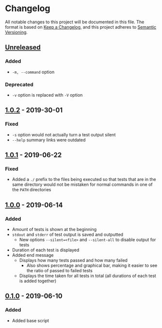 <!-- markdownlint-disable MD024 -->

# Changelog #

All notable changes to this project will be documented in this file.
The format is based on [Keep a Changelog](https://keepachangelog.com/en/1.0.0/),
and this project adheres to [Semantic Versioning](https://semver.org/spec/v2.0.0.html).

## [Unreleased] ##

[Unreleased]: https://github.com/mfederczuk/utest-script/compare/v1.0.2...develop

### Added ###

* `-m, --command` option

### Deprecated ###

* `-v` option is replaced with `-V` option

## [1.0.2] - 2019-30-01 ##

[1.0.2]: https://github.com/mfederczuk/utest-script/compare/v1.0.1...v1.0.2

### Fixed ###

* `-s` option would not actually turn a test output silent
* `--help` summary links were outdated

## [1.0.1] - 2019-06-22 ##

[1.0.1]: https://github.com/mfederczuk/utest-script/compare/v1.0.0...v1.0.1

### Fixed ###

* Added a `./` prefix to the files being executed so that tests that are in the
  same directory would not be mistaken for normal commands in one of the `PATH`
  directories

## [1.0.0] - 2019-06-14 ##

[1.0.0]: https://github.com/mfederczuk/utest-script/compare/v0.1.0...v1.0.0

### Added ###

* Amount of tests is shown at the beginning
* `stdout` and `stderr` of test output is saved and outputted
  * New options `--silent=<file>` and `--silent-all` to disable output for tests
* Duration of each test is displayed
* Added end message
  * Displays how many tests passed and how many failed
    * Also shows percentage and graphical bar, making it easier to see the ratio
      of passed to failed tests
  * Displays the time taken for all tests in total (all durations of each test
    is added together)

## [0.1.0] - 2019-06-10 ##

[0.1.0]: https://github.com/mfederczuk/utest-script/releases/tag/v0.1.0

### Added ###

* Added base script
